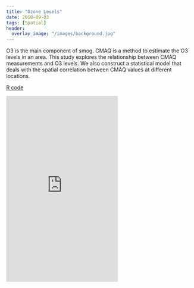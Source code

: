 ```yaml
---
title: "Ozone Levels"
date: 2018-09-03
tags: [Spatial]
header:
  overlay_image: "/images/background.jpg"
---
```


O3 is the main component of smog. CMAQ is a method to estimate the O3 levels in an area. This study explores the relationship between
CMAQ measurements and O3 levels. We also construct a statistical model that deals with the spatial
correlation between CMAQ values at different locations.

[R code](https://jmmerrell.github.io/ozone_spatial/ozone_midterm.R)

<embed src="https://jmmerrell.github.io/ozone_spatial/ozone_midterm.pdf" width="300" height="500" type="application/pdf" />
